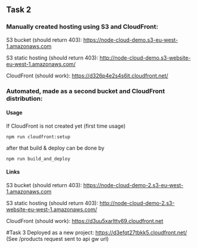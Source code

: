 ## Task 2

### Manually created hosting using S3 and CloudFront:

S3 bucket (should return 403):
https://node-cloud-demo.s3-eu-west-1.amazonaws.com

S3 static hosting (should return 403):
http://node-cloud-demo.s3-website-eu-west-1.amazonaws.com/

CloudFront (should work):
https://d326p4e2s4s6it.cloudfront.net/

### Automated, made as a second bucket and CloudFront distribution:

#### Usage

If CloudFront is not created yet (first time usage)

`npm run cloudfront:setup`

after that build & deploy can be done by

`npm run build_and_deploy`

#### Links

S3 bucket (should return 403):
https://node-cloud-demo-2.s3-eu-west-1.amazonaws.com

S3 static hosting (should return 403):
http://node-cloud-demo-2.s3-website-eu-west-1.amazonaws.com/

CloudFront (should work):
https://d3uu5xarltty69.cloudfront.net

#Task 3
Deployed as a new project:
https://d3efqt27tbkk5.cloudfront.net/
(See /products request sent to api gw url)
